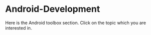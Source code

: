 # Android-Development
Here is the Android toolbox section. Click on the topic which you are interested in.
